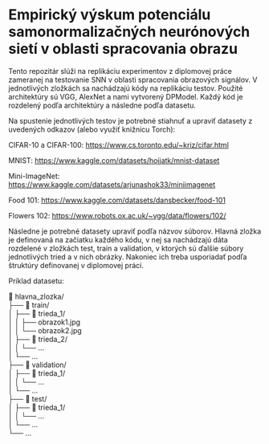 # Empirický výskum potenciálu samonormalizačných neurónových sietí v oblasti spracovania obrazu

Tento repozitár slúži na replikáciu experimentov z diplomovej práce zameranej na testovanie SNN v oblasti spracovania obrazových signálov. V jednotlivých zložkách sa nachádzajú kódy na replikáciu testov. Použité architektúry sú VGG, AlexNet a nami vytvorený DPModel. Každý kód je rozdelený podľa architektúry a následne podľa datasetu.

Na spustenie jednotlivých testov je potrebné stiahnuť a upraviť datasety z uvedených odkazov (alebo využiť knižnicu Torch):

CIFAR-10 a CIFAR-100: https://www.cs.toronto.edu/~kriz/cifar.html 

MNIST: https://www.kaggle.com/datasets/hojjatk/mnist-dataset 

Mini-ImageNet: https://www.kaggle.com/datasets/arjunashok33/miniimagenet

Food 101: https://www.kaggle.com/datasets/dansbecker/food-101

Flowers 102: https://www.robots.ox.ac.uk/~vgg/data/flowers/102/

Následne je potrebné datasety upraviť podľa názvov súborov. Hlavná zložka je definovaná na začiatku každého kódu, v nej sa nachádzajú dáta rozdelené v zložkách test, train a validation, v ktorých sú ďalšie súbory jednotlivých tried a v nich obrázky. Nakoniec ich treba usporiadať podľa štruktúry definovanej v diplomovej práci.

Príklad datasetu:

📁 hlavna_zlozka/  
├── 📁 train/  
│   ├── 📁 trieda_1/  
│   │   ├── obrazok1.jpg  
│   │   └── obrazok2.jpg  
│   ├── 📁 trieda_2/  
│   │   └── ...  
│   └── ...  
├── 📁 validation/  
│   ├── 📁 trieda_1/  
│   │   └── ...  
│   └── ...  
├── 📁 test/  
│   ├── 📁 trieda_1/  
│   │   └── ...  
│   └── ...  
└── ...  
